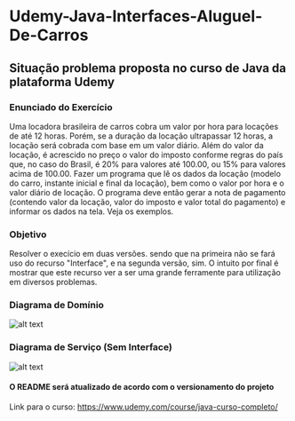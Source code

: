 # Udemy-Java-Interfaces-Aluguel-De-Carros

## Situação problema proposta no curso de Java da plataforma Udemy

### Enunciado do Exercício
Uma locadora brasileira de carros cobra um valor por hora para locações de até
12 horas. Porém, se a duração da locação ultrapassar 12 horas, a locação será
cobrada com base em um valor diário. Além do valor da locação, é acrescido no
preço o valor do imposto conforme regras do país que, no caso do Brasil, é 20%
para valores até 100.00, ou 15% para valores acima de 100.00. Fazer um
programa que lê os dados da locação (modelo do carro, instante inicial e final da
locação), bem como o valor por hora e o valor diário de locação. O programa
deve então gerar a nota de pagamento (contendo valor da locação, valor do
imposto e valor total do pagamento) e informar os dados na tela. Veja os
exemplos.

### Objetivo 
Resolver o execício em duas versões. sendo que na primeira não se fará uso 
do recurso "Interface", e na segunda versão, sim. O intuito por final é mostrar
que este recurso ver a ser uma grande ferramente para utilização em diversos problemas. 

### Diagrama de Domínio 
![alt text](https://github.com/SergioMonteiroRibeiro/Udemy-Java-Interfaces-Aluguel-De-Carros/blob/master/Diagrams/Domain%20layer%20design.PNG)

### Diagrama de Serviço (Sem Interface)
![alt text](https://github.com/SergioMonteiroRibeiro/Udemy-Java-Interfaces-Aluguel-De-Carros/blob/master/Diagrams/Service%20Layer%20Design%20No%20Interface.PNG)

#### O README será atualizado de acordo com o versionamento do projeto

Link para o curso: https://www.udemy.com/course/java-curso-completo/
